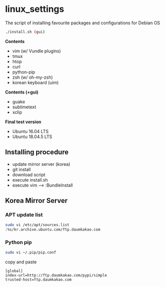 # linux_settings
The script of installing favourite packages and configurations for Debian OS  

```bash
./install.sh (gui)
```

**Contents**
- vim (w/ Vundle plugins)
- tmux
- htop
- curl
- python-pip
- zsh (w/ oh-my-zsh)
- korean keyboard (uim)

**Contents (+gui)**
- guake
- sublimetext
- xclip

**Final test version**
- Ubuntu 16.04 LTS
- Ubuntu 18.04.5 LTS

## Installing procedure
- update mirror server (korea)
- git install
- download script
- execute install.sh
- execute vim --> :BundleInstall

## Korea Mirror Server
### APT update list
```bash
sudo vi /etc/apt/sources.list
:%s/kr.archive.ubuntu.com/ftp.daumkakao.com
```
### Python pip
```bash
sudo vi ~/.pip/pip.conf
```
copy and paste
```
[global]
index-url=http://ftp.daumkakao.com/pypi/simple
trusted-host=ftp.daumkakao.com
```
